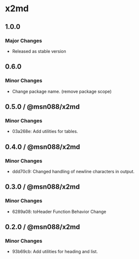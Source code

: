 # x2md

## 1.0.0

### Major Changes

- Released as stable version

## 0.6.0

### Minor Changes

- Change package name. (remove package scope)

## 0.5.0 / @msn088/x2md

### Minor Changes

- 03a268e: Add utilities for tables.

## 0.4.0 / @msn088/x2md

### Minor Changes

- ddd70c9: Changed handling of newline characters in output.

## 0.3.0 / @msn088/x2md

### Minor Changes

- 6289a08: toHeader Function Behavior Change

## 0.2.0 / @msn088/x2md

### Minor Changes

- 93b69cb: Add utilities for heading and list.
